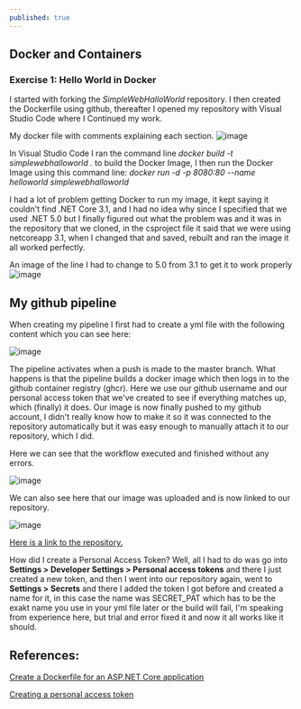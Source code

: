 ```yaml
---
published: true
---
```

## Docker and Containers

### Exercise 1: Hello World in Docker

I started with forking the _SimpleWebHalloWorld_ repository. I then created the Dockerfile using github, thereafter I opened my repository with Visual Studio Code where I Continued my work.

My docker file with comments explaining each section.
![image](https://user-images.githubusercontent.com/70013388/133518834-2120f18e-bc53-441b-9fa2-d6e08560c02e.png)


In Visual Studio Code I ran the command line _docker build -t simplewebhalloworld ._ to build the Docker Image, I then run the Docker Image using this command line: _docker run -d -p 8080:80  --name helloworld simplewebhalloworld_

I had a lot of problem getting Docker to run my image, it kept saying it couldn't find .NET Core 3.1, and I had no idea why since I specified that we used .NET 5.0 but I finally figured out what the problem was and it was in the repository that we cloned, in the csproject file it said that we were using netcoreapp 3.1, when I changed that and saved, rebuilt and ran the image it all worked perfectly.

An image of the line I had to change to 5.0 from 3.1 to get it to work properly
![image](https://user-images.githubusercontent.com/70013388/133517861-833a0f59-300c-4eb4-9cfd-9ba04456f5fc.png)  


## My github pipeline

When creating my pipeline I first had to create a yml file with the following content which you can see here:

![image](https://user-images.githubusercontent.com/70013388/133529664-94c37685-36d4-47a9-9ddc-2d1c3e426c61.png)

The pipeline activates when a push is made to the master branch. What happens is that the pipeline builds a docker image which then logs in to the github container registry (ghcr). Here we use our github username and our personal access token that we've created to see if everything matches up, which (finally) it does.
Our image is now finally pushed to my github account, I didn't really know how to make it so it was connected to the repository automatically but it was easy enough to manually attach it to our repository, which I did.

Here we can see that the workflow executed and finished without any errors.

![image](https://user-images.githubusercontent.com/70013388/133531062-b2bf88c7-7982-4e06-a39c-b2d5cba55cab.png)


We can also see here that our image was uploaded and is now linked to our repository.

![image](https://user-images.githubusercontent.com/70013388/133531186-fd46faaa-1ede-4617-8460-0b50fd1b0ace.png)

[Here is a link to the repository.](https://github.com/Robin-Ferm/SimpleWebHalloWorld)

How did I create a Personal Access Token?
Well, all I had to do was go into **Settings > Developer Settings > Personal access tokens** and there I just created a new token, and then I went into our repository again, went to **Settings > Secrets** and there I added the token I got before and created a name for it, in this case the name was SECRET_PAT which has to be the exakt name you use in your yml file later or the build will fail, I'm speaking from experience here, but trial and error fixed it and now it all works like it should.


## References:

[Create a Dockerfile for an ASP.NET Core application](https://docs.docker.com/samples/dotnetcore/)

[Creating a personal access token](https://docs.github.com/en/github/authenticating-to-github/keeping-your-account-and-data-secure/creating-a-personal-access-token)
